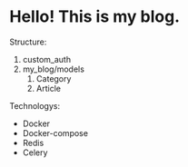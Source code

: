 # Hello! This is my blog. 

Structure:

1. custom_auth
2. my_blog/models
    1. Category
    2. Article


Technologys:

+ Docker
+ Docker-compose
+ Redis
+ Celery
